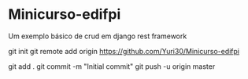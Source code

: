# Minicurso-edifpi
Um exemplo básico de crud em django rest framework

git init
git remote add origin https://github.com/Yuri30/Minicurso-edifpi

git add .
git commit -m "Initial commit"
git push -u origin master

